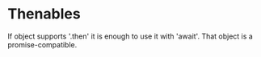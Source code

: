 # Thenables

If object supports '.then' it is enough to use it with 'await'. That object is a promise-compatible.